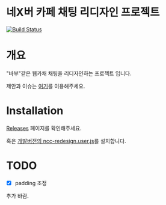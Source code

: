 네X버 카페 채팅 리디자인 프로젝트
===

[![Build Status](https://travis-ci.org/sdbx/ncc-redesign.svg)](https://travis-ci.org/sdbx/ncc-redesign)

# 개요

"바부"같은 웹카채 채팅을 리디자인하는 프로젝트 입니다.

제안과 이슈는 [여기](https://github.com/sdbx/ncc-redesign/issues)를 이용해주세요.

# Installation

[Releases](https://github.com/sdbx/ncc-redesign/releases) 페이지를 확인해주세요.

혹은 [개발버전의 ncc-redesign.user.js](https://raw.githubusercontent.com/sdbx/ncc-redesign/master/bin/ncc-redesign.user.js)를 설치합니다.

# TODO

 - [x] padding 조정

 추가 바람.

